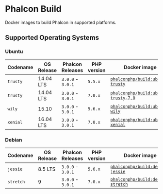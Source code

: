 # Phalcon Build

Docker images to build Phalcon in supported platforms.

## Supported Operating Systems

### Ubuntu

| Codename  | OS Release | Phalcon Releases  | PHP version  | Docker image                                        |
| --------- | ---------- | ----------------- | ------------ | --------------------------------------------------- |
| `trusty`  | 14.04 LTS  | `3.0.0` - `3.0.1` | `5.5.x`      | [`phalconphp/build:ubuntu-trusty`][:ubuntu-trusty:] |
| `trusty`  | 14.04 LTS  | `3.0.0` - `3.0.1` | `7.0.x`      | [`phalconphp/build:ubuntu-trusty-7.0`][:trusty-7:]  |
| `wily`    | 15.10      | `3.0.0` - `3.0.1` | `5.6.x`      | [`phalconphp/build:ubuntu-wily`][:ubuntu-wily:]     |
| `xenial`  | 16.04 LTS  | `3.0.0` - `3.0.1` | `7.0.x`      | [`phalconphp/build:ubuntu-xenial`][:ubuntu-xenial:] |

### Debian

| Codename  | OS Release | Phalcon Releases  | PHP version  | Docker image                                          |
| --------- | ---------- | ----------------- | ------------ | ----------------------------------------------------- |
| `jessie`  | 8.5 LTS    | `3.0.0` - `3.0.1` | `5.6.x`      | [`phalconphp/build:debian-jessie`][:debian-jessie:]   |
| `stretch` | 9          | `3.0.0` - `3.0.1` | `7.0.x`      | [`phalconphp/build:debian-stretch`][:debian-stretch:] |

[:trusty-7:]: https://github.com/phalcon/dockerfiles/blob/master/build/ubuntu-trusty-7.0/Dockerfile
[:ubuntu-trusty:]: https://github.com/phalcon/dockerfiles/blob/master/build/ubuntu-trusty/Dockerfile
[:ubuntu-wily:]: https://github.com/phalcon/dockerfiles/blob/master/build/ubuntu-wily/Dockerfile
[:ubuntu-xenial:]: https://github.com/phalcon/dockerfiles/blob/master/build/ubuntu-xenial/Dockerfile
[:debian-jessie:]: https://github.com/phalcon/dockerfiles/blob/master/build/debian-jessie/Dockerfile
[:debian-stretch:]: https://github.com/phalcon/dockerfiles/blob/master/build/debian-stretch/Dockerfile
